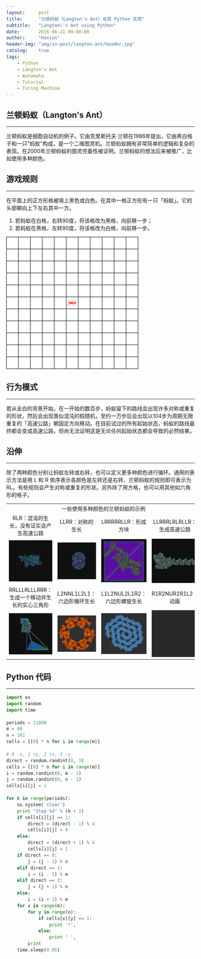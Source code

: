 ```yaml
---
layout:     post
title:      "兰顿蚂蚁（Langton's Ant）及其 Python 实现"
subtitle:   "Langton\'s Ant using Python"
date:       2016-06-21 09:00:00
author:     "Haojun"
header-img: "img/in-post/langton-ant/header.jpg"
catalog:    true
tags:
    - Python
    - Langton's Ant
    - Automata
    - Tutorial
    - Turing Machine
---
```


## 兰顿蚂蚁（Langton's Ant）
---
兰顿蚂蚁是细胞自动机的例子。它由克里斯托夫·兰顿在1986年提出，它由黑白格子和一只"蚂蚁"构成，是一个二维图灵机。兰顿蚂蚁拥有非常简单的逻辑和复杂的表现。在2000年兰顿蚂蚁的图灵完备性被证明。兰顿蚂蚁的想法后来被推广，比如使用多种颜色。

## 游戏规则
---
在平面上的正方形格被填上黑色或白色。在其中一格正方形有一只「蚂蚁」。它的头部朝向上下左右其中一方。

1. 若蚂蚁在白格，右转90度，将该格改为黑格，向前移一步；
2. 若蚂蚁在黑格，左转90度，将该格改为白格，向前移一步。

![](/img/in-post/langton-ant/langton-ant.gif)

## 行为模式
---
若从全白的背景开始，在一开始的数百步，蚂蚁留下的路线会出现许多对称或重复的形状，然后会出现类似混沌的假随机，至约一万步后会出现以104步为周期无限重复的「高速公路」朝固定方向移动。在目前试过的所有起始状态，蚂蚁的路线最终都会变成高速公路，但尚无法证明这是无论任何起始状态都会导致的必然结果。

## 沿伸
---
除了两种颜色分别让蚂蚁左转或右转，也可以定义更多种颜色进行循环。通用的表示方法是用 L 和 R 依序表示各颜色是左转还是右转，兰顿蚂蚁的规则即可表示为 RL。有些规则会产生对称或重复的形状。另外除了用方格，也可以用其他如六角形的格子。

<table>
	<tr>
		<td colspan="4" style="text-align:center">一些使用多种颜色的兰顿蚂蚁的示例</td>
	</tr>
	<tr>
		<td style="text-align:center">RLR：混沌的生长，没有证实会产生高速公路</td>
		<td style="text-align:center">LLRR：对称的生长</td>
		<td style="text-align:center">LRRRRRLLR：形成方块</td>
		<td style="text-align:center">LLRRRLRLRLLR：生成高速公路</td>
	</tr>
	<tr>
		<td style="text-align:center"><img src="/img/in-post/langton-ant/RLR.png" alt=""></td>
		<td style="text-align:center"><img src="/img/in-post/langton-ant/LLRR.png" alt=""></td>
		<td style="text-align:center"><img src="/img/in-post/langton-ant/LRRRRRLLR.png" alt=""></td>
		<td style="text-align:center"><img src="/img/in-post/langton-ant/LLRRRLRLRLLR.png" alt=""></td>
	</tr>
	<tr>
		<td style="text-align:center">RRLLLRLLLRRR：生成一个移动并生长的实心三角形</td>
		<td style="text-align:center">L2NNL1L2L1：六边形循环生长</td>
		<td style="text-align:center">L1L2NUL2L1R2：六边形螺旋生长</td>
		<td style="text-align:center">R1R2NUR2R1L2：动画</td>
	</tr>
	<tr>
		<td style="text-align:center"><img src="/img/in-post/langton-ant/RRLLLRLLLRRR.png" alt=""></td>
		<td style="text-align:center"><img src="/img/in-post/langton-ant/L2NNL1L2L1.png" alt=""></td>
		<td style="text-align:center"><img src="/img/in-post/langton-ant/L1L2NUL2L1R2.png" alt=""></td>
		<td style="text-align:center"><img src="/img/in-post/langton-ant/R1R2NUR2R1L2.gif" alt=""></td>
	</tr>
</table>

## Python 代码
---
```python
import os
import random
import time

periods = 11000
m = 60
n = 102
cells = [[0] * n for i in range(m)]

# 0 -x, 1 +y, 2 +x, 3 -y
direct = random.randint(0, 3)
cells = [[0] * n for i in range(m)]
i = random.randint(0, m - 1)
j = random.randint(0, n - 1)
cells[i][j] = 1

for k in range(periods):
	os.system('clear')
	print "Step %d" % (k + 1)
	if cells[i][j] == 1:
		direct = (direct - 1) % 4
		cells[i][j] = 0
	else:
		direct = (direct + 1) % 4
		cells[i][j] = 1
	if direct == 0:
		j = (j - 1) % n
	elif direct == 1:
		i = (i - 1) % m
	elif direct == 2:
		j = (j + 1) % n
	else:
		i = (i + 1) % m
	for x in range(m):
		for y in range(n):
			if cells[x][y] == 1:
				print '*',
			else:
				print ' ',
		print
	time.sleep(0.05)

```
